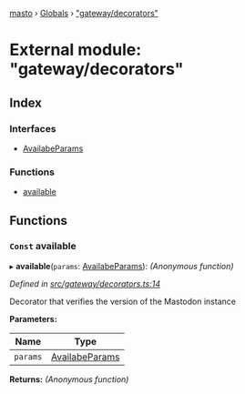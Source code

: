 [masto](../README.md) › [Globals](../globals.md) › ["gateway/decorators"](_gateway_decorators_.md)

# External module: "gateway/decorators"

## Index

### Interfaces

* [AvailabeParams](../interfaces/_gateway_decorators_.availabeparams.md)

### Functions

* [available](_gateway_decorators_.md#const-available)

## Functions

### `Const` available

▸ **available**(`params`: [AvailabeParams](../interfaces/_gateway_decorators_.availabeparams.md)): *(Anonymous function)*

*Defined in [src/gateway/decorators.ts:14](https://github.com/neet/masto.js/blob/b9f6bdd/src/gateway/decorators.ts#L14)*

Decorator that verifies the version of the Mastodon instance

**Parameters:**

Name | Type |
------ | ------ |
`params` | [AvailabeParams](../interfaces/_gateway_decorators_.availabeparams.md) |

**Returns:** *(Anonymous function)*
